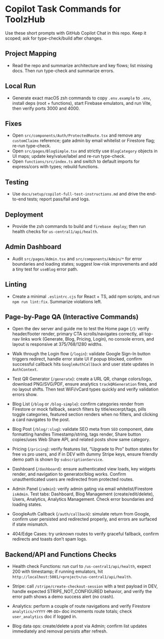 # Copilot Task Commands for ToolzHub

Use these short prompts with GitHub Copilot Chat in this repo. Keep it scoped; ask for type-check/build after changes.

## Project Mapping

- Read the repo and summarize architecture and key flows; list missing docs. Then run type-check and summarize errors.

## Local Run

- Generate exact macOS zsh commands to copy `.env.example` to `.env`, install deps (root + functions), start Firebase emulators, and run Vite, then verify ports 3000 and 4000.

## Fixes

- Open `src/components/Auth/ProtectedRoute.tsx` and remove any `customClaims` reference; gate admin by email whitelist or Firestore flag; re-run type-check.
- Open `src/pages/BlogSimple.tsx` and strictly use `BlogCategory` objects in UI maps; update key/value/label and re-run type-check.
- Open `functions/src/index.ts` and switch to default imports for express/cors with types; rebuild functions.

## Testing

- Use `docs/setup/copilot-full-test-instructions.md` and drive the end-to-end tests; report pass/fail and logs.

## Deployment

- Provide the zsh commands to build and `firebase deploy`; then run health checks for `us-central1/api/health`.

## Admin Dashboard

- Audit `src/pages/Admin.tsx` and `src/components/Admin/*` for error boundaries and loading states; suggest low-risk improvements and add a tiny test for `useBlog` error path.

## Linting

- Create a minimal `.eslintrc.cjs` for React + TS, add npm scripts, and run `npm run lint:fix`. Summarize violations left.

## Page-by-Page QA (Interactive Commands)

- Open the dev server and guide me to test the Home page (`/`): verify header/footer render, primary CTA scrolls/navigates correctly, all top-nav links work (Generate, Blog, Pricing, Login), no console errors, and layout is responsive at 375/768/1280 widths.

- Walk through the Login flow (`/login`): validate Google Sign-In button triggers redirect, handle error state UI if popup blocked, confirm successful callback hits `GoogleAuthCallback` and user state updates in `AuthContext`.

- Test QR Generator (`/generate`): create a URL QR, change colors/logo, download PNG/SVG/PDF, ensure analytics `trackQRGeneration` fires, and no layout shifts. Then test WiFi/vCard types quickly and verify validation errors show.

- Blog List (`/blog` or `/blog-simple`): confirm categories render from Firestore or mock fallback, search filters by title/excerpt/tags, pills toggle categories, featured section renders when no filters, and clicking a card navigates to the post.

- Blog Post (`/blog/:slug`): validate SEO meta from `SEO` component, date formatting handles Timestamp/string, tags render, Share button copies/uses Web Share API, and related posts show same category.

- Pricing (`/pricing`): verify features list, “Upgrade to Pro” button states for free vs pro users, and if in DEV with dummy Stripe keys, ensure friendly demo path is shown by `subscriptionService`.

- Dashboard (`/dashboard`): ensure authenticated view loads, key widgets render, and navigation to generator/blog works. Confirm unauthenticated users are redirected from protected routes.

- Admin Panel (`/admin`): verify admin gating via email whitelist/Firestore `isAdmin`. Test tabs: Dashboard, Blog Management (create/edit/delete), Users, Analytics, Analytics Management. Check error boundaries and loading states.

- GoogleAuth Callback (`/auth/callback`): simulate return from Google, confirm user persisted and redirected properly, and errors are surfaced if state mismatch.

- 404/Edge Cases: try unknown routes to verify graceful fallback, confirm redirects and toasts don’t spam logs.

## Backend/API and Functions Checks

- Health check Functions: run curl to `/us-central1/api/health`, expect 200 with timestamp; if running emulators, hit `http://localhost:5001/<project>/us-central1/api/health`.

- Stripe: call `/stripe/create-checkout-session` with a test payload in DEV, handle expected STRIPE_NOT_CONFIGURED behavior, and verify the error path shows a demo success alert (no crash).

- Analytics: perform a couple of route navigations and verify Firestore `analytics/<YYYY-MM-DD>` doc increments route totals; check `user_analytics` doc if logged in.

- Blog data ops: create/delete a post via Admin; confirm list updates immediately and removal persists after refresh.
